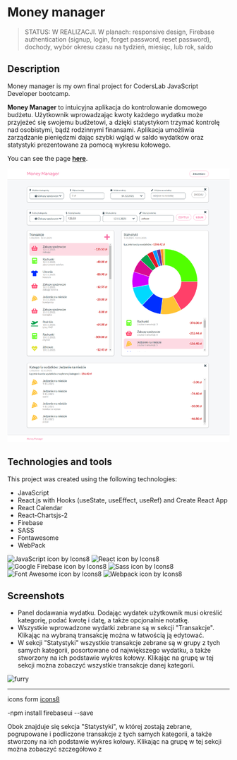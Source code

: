 # Money manager

> STATUS: W REALIZACJI. W planach: responsive design, Firebase authentication (signup, login, forget password, reset password), dochody, wybór okresu czasu na tydzień, miesiąc, lub rok, saldo

## Description

Money manager is my own final project for CodersLab JavaScript Developer bootcamp.

**Money Manager** to intuicyjna aplikacja do kontrolowanie domowego budżetu.
Użytkownik wprowadzając kwoty każdego wydatku może przyjeżeć się swojemu budżetowi, a dzięki statystykom trzymać kontrolę nad osobistymi, bądź rodzinnymi finansami. Aplikacja umożliwia zarządzanie pieniędzmi dając szybki wgląd w saldo wydatków oraz statystyki prezentowane za pomocą wykresu kołowego.

You can see the page **[here](https://money-manager-12daf.web.app/)**.

![Money Manager main page](/screenshots/Money-Manager.png)

## Technologies and tools

This project was created using the following technologies:

- JavaScript
- React.js with Hooks (useState, useEffect, useRef) and Create React App
- React Calendar
- React-Chartsjs-2
- Firebase
- SASS
- Fontawesome
- WebPack

![JavaScript icon by Icons8](https://img.icons8.com/color/48/000000/javascript--v2.png)
![React icon by Icons8](https://img.icons8.com/color/48/000000/react-native.png)
![Google Firebase icon by Icons8](https://img.icons8.com/color/48/000000/firebase.png)
![Sass icon by Icons8](https://img.icons8.com/color/48/000000/sass.png)
![Font Awesome icon by Icons8](https://img.icons8.com/windows/48/4a90e2/font-awesome.png)
![Webpack icon by Icons8](https://img.icons8.com/color/48/000000/webpack.png)

## Screenshots

- Panel dodawania wydatku. Dodając wydatek użytkownik musi określić kategorię, podać kwotę i datę, a także opcjonalnie notatkę.
- Wszystkie wprowadzone wydatki zebrane są w sekcji "Transakcje". Klikając na wybraną transakcję można w łatwością ją edytować.
- W sekcji "Statystyki" wszystkie transakcje zebrane są w grupy z tych samych kategorii, posortowane od największego wydatku, a także stworzony na ich podstawie wykres kołowy. Klikając na grupę w tej sekcji można zobaczyć wszystkie transakcje danej kategorii.

![furry](link)

---

icons form [icons8](https://icons8.com/)

-npm install firebaseui --save

Obok znajduje się sekcja "Statystyki", w której zostają zebrane, pogrupowane i podliczone transakcje z tych samych kategorii, a także stworzony na ich podstawie wykres kołowy. Klikając na grupę w tej sekcji można zobaczyć szczegółowo z
